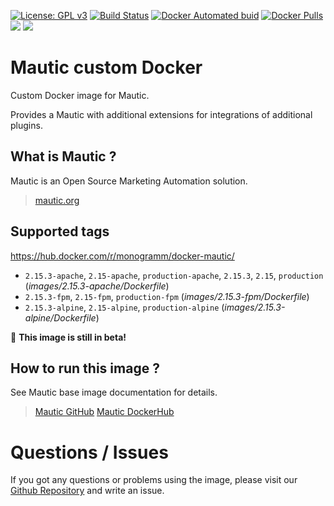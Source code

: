 
[uri_license]: http://www.gnu.org/licenses/gpl.html
[uri_license_image]: https://img.shields.io/badge/License-GPL%20v3-blue.svg

[![License: GPL v3][uri_license_image]][uri_license]
[![Build Status](https://travis-ci.org/Monogramm/docker-mautic.svg)](https://travis-ci.org/Monogramm/docker-mautic)
[![Docker Automated buid](https://img.shields.io/docker/cloud/build/monogramm/docker-mautic.svg)](https://hub.docker.com/r/monogramm/docker-mautic/)
[![Docker Pulls](https://img.shields.io/docker/pulls/monogramm/docker-mautic.svg)](https://hub.docker.com/r/monogramm/docker-mautic/)
[![](https://images.microbadger.com/badges/version/monogramm/docker-mautic.svg)](https://microbadger.com/images/monogramm/docker-mautic)
[![](https://images.microbadger.com/badges/image/monogramm/docker-mautic.svg)](https://microbadger.com/images/monogramm/docker-mautic)

# Mautic custom Docker

Custom Docker image for Mautic.

Provides a Mautic with additional extensions for integrations of additional plugins.

## What is Mautic ?

Mautic is an Open Source Marketing Automation solution.

> [mautic.org](https://mautic.org/)

## Supported tags

https://hub.docker.com/r/monogramm/docker-mautic/

-	`2.15.3-apache`, `2.15-apache`, `production-apache`, `2.15.3`, `2.15`, `production` (*images/2.15.3-apache/Dockerfile*)
-	`2.15.3-fpm`, `2.15-fpm`, `production-fpm` (*images/2.15.3-fpm/Dockerfile*)
-	`2.15.3-alpine`, `2.15-alpine`, `production-alpine` (*images/2.15.3-alpine/Dockerfile*)

:construction: **This image is still in beta!**

## How to run this image ?

See Mautic base image documentation for details.

> [Mautic GitHub](https://github.com/Monogramm/docker-mautic-base)
> [Mautic DockerHub](https://hub.docker.com/r/monogramm/docker-mautic-base/)

# Questions / Issues
If you got any questions or problems using the image, please visit our [Github Repository](https://github.com/Monogramm/docker-mautic) and write an issue.
